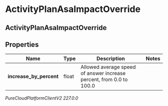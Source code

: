 # ActivityPlanAsaImpactOverride

## ActivityPlanAsaImpactOverride

## Properties

|Name | Type | Description | Notes|
|------------ | ------------- | ------------- | -------------|
| **increase_by_percent** | float | Allowed average speed of answer increase percent, from 0.0 to 100.0 | |



_PureCloudPlatformClientV2 227.0.0_
